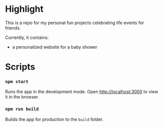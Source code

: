# Highlight 

This is a repo for my personal fun projects celebrating life events for friends. 

Currently, it contains: 
* a personalized website for a baby shower

# Scripts

### `npm start`

Runs the app in the development mode. Open [http://localhost:3000](http://localhost:3000) to view it in the browser.

### `npm run build`

Builds the app for production to the `build` folder.<br>
